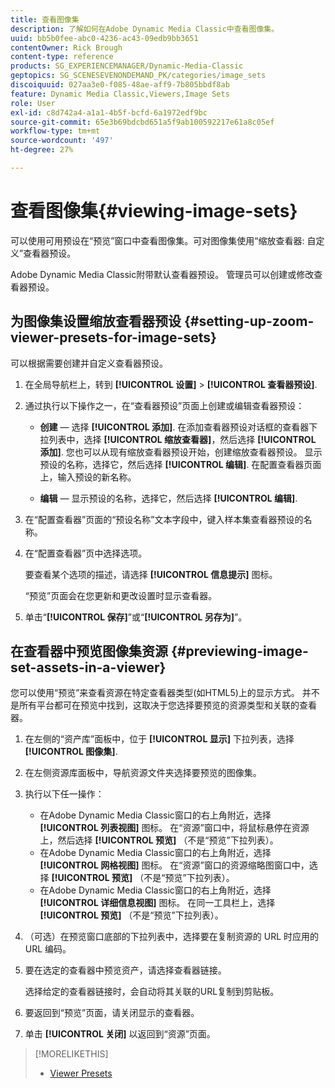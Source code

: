 ```yaml
---
title: 查看图像集
description: 了解如何在Adobe Dynamic Media Classic中查看图像集。
uuid: bb5b0fee-abc0-4236-ac43-09edb9bb3651
contentOwner: Rick Brough
content-type: reference
products: SG_EXPERIENCEMANAGER/Dynamic-Media-Classic
geptopics: SG_SCENESEVENONDEMAND_PK/categories/image_sets
discoiquuid: 027aa3e0-f085-48ae-aff9-7b805bbdf8ab
feature: Dynamic Media Classic,Viewers,Image Sets
role: User
exl-id: c8d742a4-a1a1-4b5f-bcfd-6a1972edf9bc
source-git-commit: 65e3b69bdcbd651a5f9ab100592217e61a8c05ef
workflow-type: tm+mt
source-wordcount: '497'
ht-degree: 27%

---
```


# 查看图像集{#viewing-image-sets}

可以使用可用预设在“预览”窗口中查看图像集。可对图像集使用“缩放查看器: 自定义”查看器预设。

Adobe Dynamic Media Classic附带默认查看器预设。 管理员可以创建或修改查看器预设。

## 为图像集设置缩放查看器预设 {#setting-up-zoom-viewer-presets-for-image-sets}

可以根据需要创建并自定义查看器预设。

1. 在全局导航栏上，转到 **[!UICONTROL 设置]** > **[!UICONTROL 查看器预设]**.
1. 通过执行以下操作之一，在“查看器预设”页面上创建或编辑查看器预设：

   * **创建**  — 选择 **[!UICONTROL 添加]**. 在添加查看器预设对话框的查看器下拉列表中，选择 **[!UICONTROL 缩放查看器]**，然后选择 **[!UICONTROL 添加]**. 您也可以从现有缩放查看器预设开始，创建缩放查看器预设。 显示预设的名称，选择它，然后选择 **[!UICONTROL 编辑]**. 在配置查看器页面上，输入预设的新名称。

   * **编辑**  — 显示预设的名称，选择它，然后选择 **[!UICONTROL 编辑]**.

1. 在“配置查看器”页面的“预设名称”文本字段中，键入样本集查看器预设的名称。
1. 在“配置查看器”页中选择选项。

   要查看某个选项的描述，请选择 **[!UICONTROL 信息提示]** 图标。

   “预览”页面会在您更新和更改设置时显示查看器。

1. 单击“**[!UICONTROL 保存]**”或“**[!UICONTROL 另存为]**”。

## 在查看器中预览图像集资源 {#previewing-image-set-assets-in-a-viewer}

您可以使用“预览”来查看资源在特定查看器类型(如HTML5)上的显示方式。 并不是所有平台都可在预览中找到，这取决于您选择要预览的资源类型和关联的查看器。

1. 在左侧的“资产库”面板中，位于 **[!UICONTROL 显示]** 下拉列表，选择 **[!UICONTROL 图像集]**.
1. 在左侧资源库面板中，导航资源文件夹选择要预览的图像集。
1. 执行以下任一操作：

   * 在Adobe Dynamic Media Classic窗口的右上角附近，选择 **[!UICONTROL 列表视图]** 图标。 在“资源”窗口中，将鼠标悬停在资源上，然后选择 **[!UICONTROL 预览]** （不是“预览”下拉列表）。
   * 在Adobe Dynamic Media Classic窗口的右上角附近，选择 **[!UICONTROL 网格视图]** 图标。 在“资源”窗口的资源缩略图窗口中，选择 **[!UICONTROL 预览]** （不是“预览”下拉列表）。
   * 在Adobe Dynamic Media Classic窗口的右上角附近，选择 **[!UICONTROL 详细信息视图]** 图标。 在同一工具栏上，选择 **[!UICONTROL 预览]** （不是“预览”下拉列表）。

1. （可选）在预览窗口底部的下拉列表中，选择要在复制资源的 URL 时应用的 URL 编码。
1. 要在选定的查看器中预览资产，请选择查看器链接。

   选择给定的查看器链接时，会自动将其关联的URL复制到剪贴板。

1. 要返回到“预览”页面，请关闭显示的查看器。
1. 单击 **[!UICONTROL 关闭]** 以返回到“资源”页面。

>[!MORELIKETHIS]
>
>* [Viewer Presets](application-setup.md#viewer_presets)

